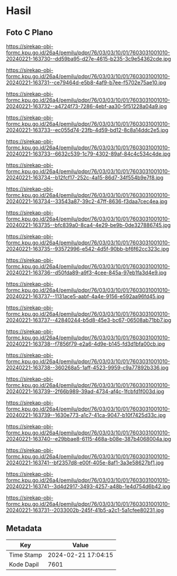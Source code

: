 # Hasil

## Foto C Plano

https://sirekap-obj-formc.kpu.go.id/26a4/pemilu/pdpr/76/03/03/10/01/7603031001010-20240221-163730--dd59ba95-d27e-4615-b235-3c9e54362cde.jpg

https://sirekap-obj-formc.kpu.go.id/26a4/pemilu/pdpr/76/03/03/10/01/7603031001010-20240221-163731--ce79464d-e5b8-4af9-b7ee-f5702e75ae10.jpg

https://sirekap-obj-formc.kpu.go.id/26a4/pemilu/pdpr/76/03/03/10/01/7603031001010-20240221-163732--a4724f73-7286-4ebf-aa30-5f51228a04a9.jpg

https://sirekap-obj-formc.kpu.go.id/26a4/pemilu/pdpr/76/03/03/10/01/7603031001010-20240221-163733--ec055d74-23fb-4d59-bd12-8c8a14ddc2e5.jpg

https://sirekap-obj-formc.kpu.go.id/26a4/pemilu/pdpr/76/03/03/10/01/7603031001010-20240221-163733--6632c539-1c79-4302-89af-84c4c534c4de.jpg

https://sirekap-obj-formc.kpu.go.id/26a4/pemilu/pdpr/76/03/03/10/01/7603031001010-20240221-163734--b12fcf17-252c-4a15-86d7-34f554b9e7f8.jpg

https://sirekap-obj-formc.kpu.go.id/26a4/pemilu/pdpr/76/03/03/10/01/7603031001010-20240221-163734--33543a87-39c2-47ff-8636-f3daa7cec4ea.jpg

https://sirekap-obj-formc.kpu.go.id/26a4/pemilu/pdpr/76/03/03/10/01/7603031001010-20240221-163735--bfc839a0-8ca4-4e29-be9b-0de327886745.jpg

https://sirekap-obj-formc.kpu.go.id/26a4/pemilu/pdpr/76/03/03/10/01/7603031001010-20240221-163735--93572996-e542-4d5f-90bb-bf6f62cc323c.jpg

https://sirekap-obj-formc.kpu.go.id/26a4/pemilu/pdpr/76/03/03/10/01/7603031001010-20240221-163736--d50fda89-a9f3-4cee-845a-97eb1fa3d4e9.jpg

https://sirekap-obj-formc.kpu.go.id/26a4/pemilu/pdpr/76/03/03/10/01/7603031001010-20240221-163737--1131ace5-aabf-4a4e-9156-e592aa96fd45.jpg

https://sirekap-obj-formc.kpu.go.id/26a4/pemilu/pdpr/76/03/03/10/01/7603031001010-20240221-163737--42840244-b5d8-45e3-bc67-06508ab71bb7.jpg

https://sirekap-obj-formc.kpu.go.id/26a4/pemilu/pdpr/76/03/03/10/01/7603031001010-20240221-163738--f7856f79-e2a6-4d9e-b145-fd3d1bfa00cb.jpg

https://sirekap-obj-formc.kpu.go.id/26a4/pemilu/pdpr/76/03/03/10/01/7603031001010-20240221-163738--360268a5-1aff-4523-9959-c9a77892b336.jpg

https://sirekap-obj-formc.kpu.go.id/26a4/pemilu/pdpr/76/03/03/10/01/7603031001010-20240221-163739--2f66b989-39ad-4734-af4c-1fcbfd1f003d.jpg

https://sirekap-obj-formc.kpu.go.id/26a4/pemilu/pdpr/76/03/03/10/01/7603031001010-20240221-163739--1630e773-a1c7-41ca-9047-b10f7425d33c.jpg

https://sirekap-obj-formc.kpu.go.id/26a4/pemilu/pdpr/76/03/03/10/01/7603031001010-20240221-163740--e29bbae8-6115-468a-b08e-387b4068004a.jpg

https://sirekap-obj-formc.kpu.go.id/26a4/pemilu/pdpr/76/03/03/10/01/7603031001010-20240221-163741--bf2357d8-e00f-405e-8af1-3a3e58627bf1.jpg

https://sirekap-obj-formc.kpu.go.id/26a4/pemilu/pdpr/76/03/03/10/01/7603031001010-20240221-163741--3d4d2917-3493-4257-a48b-1e4d754d6b42.jpg

https://sirekap-obj-formc.kpu.go.id/26a4/pemilu/pdpr/76/03/03/10/01/7603031001010-20240221-163731--2033002b-245f-41b5-a2c1-5a1cfee80231.jpg


## Metadata

| Key        | Value               |
| ---------- | ------------------- |
| Time Stamp | 2024-02-21 17:04:15 |
| Kode Dapil | 7601                |



